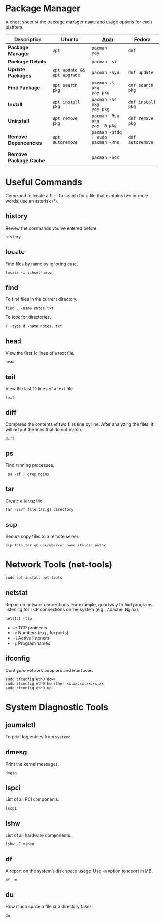 # Package Manager
A cheat sheet of the package manager name and usage options for each platform.

| Description | Ubuntu | [Arch](https://wiki.archlinux.org/title/pacman) | Fedora |
|-|-|-|-|
| **Package Manager** | `apt` | `pacman` <br> `yay` | `dnf` |
| **Package Details** | | `pacman -si` | |
| **Update Packages** | `apt update && apt upgrade` | `pacman -Syu` | `dnf update` |
| **Find Package** | `apt search pkg` | `pacman -S pkg` <br> `yay pkg` | `dnf search pkg` |
| **Install** | `apt install pkg` | `pacman -Ss pkg` <br> `yay pkg` | `dnf install pkg` |
| **Uninstall** | `apt remove pkg` | `pacman -Rsu pkg` <br> `yay -R pkg` | `dnf remove pkg` |
| **Remove Depencencies** | `apt autoremove` | `pacman -Qtdq \| sudo pacman -Rns -` | `dnf autoremove` |
| **Remove Package Cache** | | `pacman -Scc` | |

# Useful Commands
Command to locate a file. To search for a file that contains two or more words, use an asterisk (*).

## history
Review the commands you’ve entered before.

    history

## locate
Find files by name by ignoring case.

    locate -i school*note

## find
To find files in the current directory.

    find . -name notes.txt

To look for directories.

    / -type d -name notes. txt

## head
View the first 1o lines of a text file.

    head

## tail
View the last 10 lines of a text file.

    tail
  
## diff
Compares the contents of two files line by line. After analyzing the files, it will output the lines that do not match.

    diff

## ps
Find running processes.

     ps -ef | grep nginx

## tar
Create a tar.gz file

    tar -czvf file.tar.gz directory

## scp
Secure copy files to a remote server.

    scp file.tar.gz user@server_name:/folder_path/

# Network Tools (net-tools)

    sudo apt install net-tools
  
## netstat
Report on network connections. For example, good way to find programs listening for TCP connections on the system (e.g., Apache, Nginx).

    netstat -tlp

- `-t` TCP protocols
- `-n` Numbers (e.g., for ports)
- `-l` Active listeners
- `-p` Program names


## ifconfig
Configure network adapters and interfaces.

    sudo ifconfig eth0 down
    sudo ifconfig eth0 hw ether xx:xx:xx:xx:xx:xx
    sudo ifconfig eth0 up

# System Diagnostic Tools

## journalctl
To print log entries from `systemd`

## dmesg
Print the kernel messages.

    dmesg

## lspci
List of all PCI components.

    lscpi

## lshw
List of all hardware components.

    lshw -C video

## df
A report on the system’s disk space usage. Use `-m` option to report in MB.

    df -m

## du
How much space a file or a directory takes.

    du
